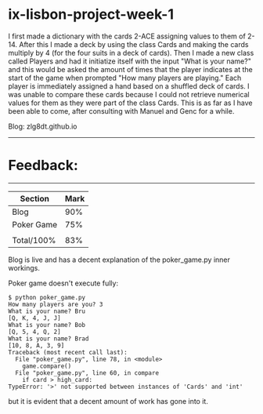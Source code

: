 # ix-lisbon-project-week-1
I first made a dictionary with the cards 2-ACE assigning values to them of 2-14. After this I made a deck by using the class Cards and making the cards multiply by 4 (for the four suits in a deck of cards).  Then I made a new class called Players and had it initiatize itself with the input "What is your name?" and this would be asked the amount of times that the player indicates at the start of the game when prompted "How many players are playing."  Each player is immediately assigned a hand based on a shuffled deck of cards.  I was unable to compare these cards because I could not retrieve numerical values for them as they were part of the class Cards.  This is as far as I have been able to come, after consulting with Manuel and Genc for a while.

Blog: zlg8dt.github.io

------------------------------------------------------------------------------------------------
# Feedback: 
------------------------------------------------------------------------------------------------

| Section | Mark | 
|---|---| 
| Blog | 90% | 
| Poker Game | 75% |
||| 
| Total/100% | 83% | 

Blog is live and has a decent explanation of the poker_game.py inner workings.

Poker game doesn't execute fully:

```
$ python poker_game.py
How many players are you? 3
What is your name? Bru
[Q, K, 4, J, J]
What is your name? Bob
[Q, 5, 4, Q, 2]
What is your name? Brad
[10, 8, A, 3, 9]
Traceback (most recent call last):
  File "poker_game.py", line 78, in <module>
    game.compare()
  File "poker_game.py", line 60, in compare
    if card > high_card:
TypeError: '>' not supported between instances of 'Cards' and 'int'
```

but it is evident that a decent amount of work has gone into it.
